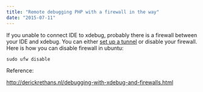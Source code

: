 ```yaml
---
title: "Remote debugging PHP with a firewall in the way"
date: "2015-07-11"
---
```


If you unable to connect IDE to xdebug, probably there is a firewall between your IDE and xdebug. You can either [set up a tunnel](http://slides.com/tienvoxuan/xdebug-2015#/3/7) or disable your firewall. Here is how you can disable firewall in ubuntu:

`sudo ufw disable`

Reference:

http://derickrethans.nl/debugging-with-xdebug-and-firewalls.html
